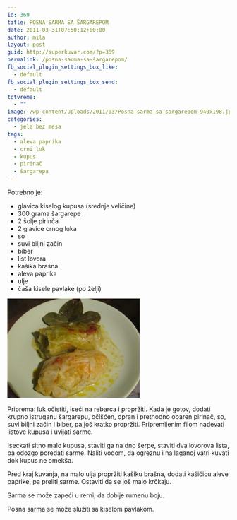 ```yaml
---
id: 369
title: POSNA SARMA SA ŠARGAREPOM
date: 2011-03-31T07:50:12+00:00
author: mila
layout: post
guid: http://superkuvar.com/?p=369
permalink: /posna-sarma-sa-šargarepom/
fb_social_plugin_settings_box_like:
  - default
fb_social_plugin_settings_box_send:
  - default
totvreme:
  - ""
image: /wp-content/uploads/2011/03/Posna-sarma-sa-sargarepom-940x198.jpg
categories:
  - jela bez mesa
tags:
  - aleva paprika
  - crni luk
  - kupus
  - pirinač
  - šargarepa
---
```

Potrebno je:

  * glavica kiselog kupusa (srednje veličine)
  * 300 grama šargarepe
  * 2 šolje pirinča
  * 2 glavice crnog luka
  * so
  * suvi biljni začin
  * biber
  * list lovora
  * kašika brašna
  * aleva paprika
  * ulje
  * čaša kisele pavlake (po želji)

<img class="alignnone size-medium wp-image-4795" title="Posna sarma sa sargarepom" src="/wp-content/uploads/2011/03/Posna-sarma-sa-sargarepom-300x225.jpg" alt="" width="300" height="225" /> 

Priprema: luk očistiti, iseći na rebarca i propržiti. Kada je gotov, dodati krupno istruganu šargarepu, očišćen, opran i prethodno obaren pirinač, so, suvi biljni začin i biber, pa još kratko propržiti. Pripremljenim filom nadevati listove kupusa i uvijati sarme.

Iseckati sitno malo kupusa, staviti ga na dno šerpe, staviti dva lovorova lista, pa odozgo poređati sarme. Naliti vodom, da ogreznu i na laganoj vatri kuvati dok kupus ne omekša.

Pred kraj kuvanja, na malo ulja propržiti kašiku brašna, dodati kašičicu aleve paprike, pa preliti sarme. Ostaviti da se još malo krčkaju.

Sarma se može zapeći u rerni, da dobije rumenu boju.

Posna sarma se može služiti sa kiselom pavlakom.